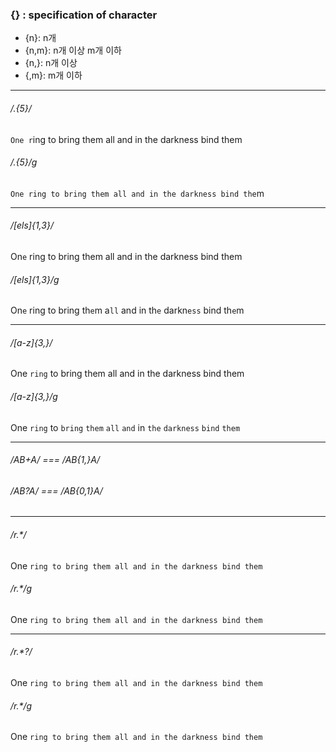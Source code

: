 ### {} : specification of character
- {n}: n개
- {n,m}: n개 이상 m개 이하
- {n,}: n개 이상
- {,m}: m개 이하
---

###### /.{5}/
`One r`ing to bring them all and in the darkness bind them
###### /.{5}/g
`One ring to bring them all and in the darkness bind the`m

---

###### /[els]{1,3}/
On`e` ring to bring them all and in the darkness bind them
###### /[els]{1,3}/g
On`e` ring to bring th`e`m a`ll` and in th`e` darkn`ess` bind th`e`m

---

###### /[a-z]{3,}/
One `ring` to bring them all and in the darkness bind them
###### /[a-z]{3,}/g
One `ring` to `bring` `them` `all` `and` in `the` `darkness` `bind` `them`

---

###### /AB+A/ === /AB{1,}A/
###### /AB?A/ === /AB{0,1}A/

---

###### /r.*/
One `ring to bring them all and in the darkness bind them`
###### /r.*/g
One `ring to bring them all and in the darkness bind them`

---

###### /r.*?/
One `ring to bring them all and in the darkness bind them`
###### /r.*/g
One `ring to bring them all and in the darkness bind them`

